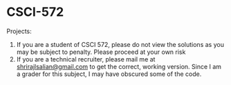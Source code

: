 # CSCI-572
Projects:
1. If you are a student of CSCI 572, please do not view the solutions as you may be subject to penalty. Please proceed at your own risk
2. If you are a technical recruiter, please mail me at shrirajlsalian@gmail.com to get the correct, working version. Since I am a grader for this subject, I may have obscured some of the code.
